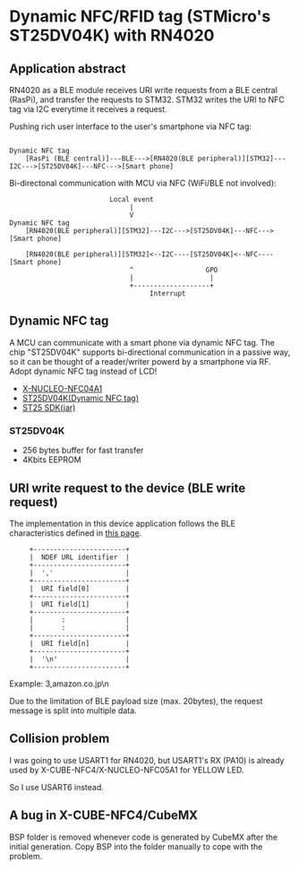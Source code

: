 # Dynamic NFC/RFID tag (STMicro's ST25DV04K) with RN4020

## Application abstract

RN4020 as a BLE module receives URI write requests from a BLE central (RasPi), and transfer the requests to STM32. STM32 writes the URI to NFC tag via I2C everytime it receives a request.

Pushing rich user interface to the user's smartphone via NFC tag:
```
                                                                          Dynamic NFC tag
    [RasPi (BLE central)]---BLE--->[RN4020(BLE peripheral)][STM32]---I2C--->[ST25DV04K]---NFC--->[Smart phone]

```

Bi-directonal communication with MCU via NFC (WiFi/BLE not involved):
```
                         Local event
                              |
                              V                                  Dynamic NFC tag
    [RN4020(BLE peripheral)][STM32]---I2C--->[ST25DV04K]---NFC--->[Smart phone]

    [RN4020(BLE peripheral)][STM32]<--I2C----[ST25DV04K]<--NFC----[Smart phone]
                              ^                  GPO
                              |                   |
                              +-------------------+
                                   Interrupt
```

## Dynamic NFC tag

A MCU can communicate with a smart phone via dynamic NFC tag. The chip "ST25DV04K" supports bi-directional communication in a passive way, so it can be thought of a reader/writer powerd by a smartphone via RF. Adopt dynamic NFC tag instead of LCD!

- [X-NUCLEO-NFC04A1](https://www.st.com/en/ecosystems/x-nucleo-nfc04a1.html)
- [ST25DV04K(Dynamic NFC tag)](https://www.st.com/en/nfc/st25dv04k.html)
- [ST25 SDK(jar)](https://my.st.com/content/my_st_com/en/products/embedded-software/st25-nfc-rfid-software/stsw-st25sdk001.html)

### ST25DV04K

- 256 bytes buffer for fast transfer
- 4Kbits EEPROM

## URI write request to the device (BLE write request)

The implementation in this device application follows the BLE characteristics defined in [this page](https://github.com/araobp/iot-wireless/tree/master/gateway/BLE).

```
     +-----------------------+
     |  NDEF URL identifier  |
     +-----------------------+
     |  ','                  |
     +-----------------------+
     |  URI field[0]         |
     +-----------------------+
     |  URI field[1]         |
     +-----------------------+
     |       :               |
     |       :               |
     +-----------------------+
     |  URI field[n]         |
     +-----------------------+
     |  '\n'                 |
     +-----------------------+

```

Example: 3,amazon.co.jp\n

Due to the limitation of BLE payload size (max. 20bytes), the request message is split into multiple data.


## Collision problem

I was going to use USART1 for RN4020, but USART1's RX (PA10) is already used by X-CUBE-NFC4/X-NUCLEO-NFC05A1 for YELLOW LED.

So I use USART6 instead.

## A bug in X-CUBE-NFC4/CubeMX

BSP folder is removed whenever code is generated by CubeMX after the initial generation. Copy BSP into the folder manually to cope with the problem.
